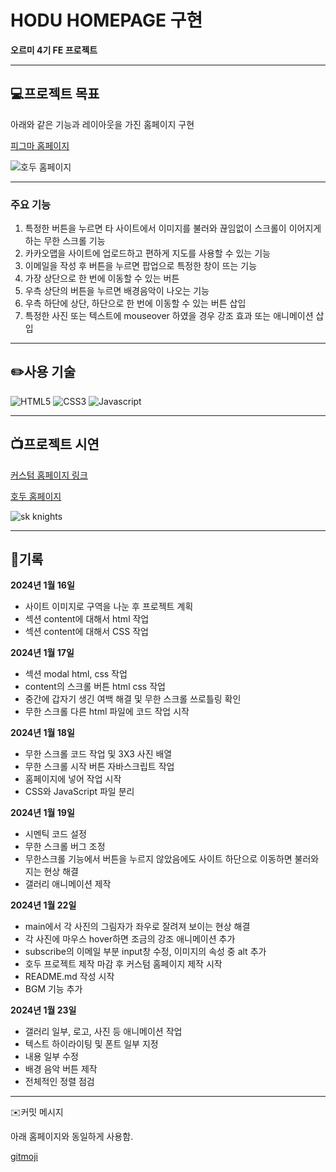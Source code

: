 # HODU HOMEPAGE 구현

**오르미 4기 FE 프로젝트**

---

## 💻**프로젝트 목표**

아래와 같은 기능과 레이아웃을 가진 홈페이지 구현

[피그마 홈페이지](https://www.figma.com/file/s9RCnA6dSi3QHHeMDFHKE6/EST-%EB%B0%B1%EC%97%94%EB%93%9C-4%EA%B8%B0_HTML%2FCSS%2FJS?type=design&node-id=104924-12&mode=design&t=N6YIyI24BVBY1WAn-0)


![호두 홈페이지](https://github.com/827euni/knights-web-project/assets/108185369/4d199459-1d20-483c-881e-cec27b96387c)

---

### 주요 기능

1. 특정한 버튼을 누르면 타 사이트에서 이미지를 불러와 끊임없이 스크롤이 이어지게 하는 무한 스크롤 기능
2. 카카오맵을 사이트에 업로드하고 편하게 지도를 사용할 수 있는 기능
3. 이메일을 작성 후 버튼을 누르면 팝업으로 특정한 창이 뜨는 기능
4. 가장 상단으로 한 번에 이동할 수 있는 버튼
5. 우측 상단의 버튼을 누르면 배경음악이 나오는 기능
6. 우측 하단에 상단, 하단으로 한 번에 이동할 수 있는 버튼 삽입
7. 특정한 사진 또는 텍스트에 mouseover 하였을 경우 강조 효과 또는 애니메이션 삽입

---

## ✏️사용 기술

![HTML5](https://img.shields.io/badge/HTML5-E34F26?style=for-the-badge&logo=HTML5&logoColor=white)
![CSS3](https://img.shields.io/badge/CSS3-1572B6?style=for-the-badge&logo=CSS3&logoColor=white)
![Javascript](https://img.shields.io/badge/Javascript-F7DF1E?style=for-the-badge&logo=Javascript&logoColor=white)

---

## 📺프로젝트 시연

[커스텀 홈페이지 링크](https://827euni.github.io/knights-web-project/)

[호두 홈페이지](https://827euni.github.io/hodu_web_project/hodu_page/hodu.html)

![sk knights](https://github.com/827euni/knights-web-project/assets/108185369/12f713e9-88e4-4e72-b697-dd5ac5b452db)

---

## 📓기록

**2024년 1월 16일**

- 사이트 이미지로 구역을 나눈 후 프로젝트 계획
- 섹션 content에 대해서 html 작업
- 섹션 content에 대해서 CSS 작업

**2024년 1월 17일**

- 섹션 modal html, css 작업
- content의 스크롤 버튼 html css 작업
- 중간에 갑자기 생긴 여백 해결 및 무한 스크롤 쓰로틀링 확인
- 무한 스크롤 다른 html 파일에 코드 작업 시작

**2024년 1월 18일**

- 무한 스크롤 코드 작업 및 3X3 사진 배열
- 무한 스크롤 시작 버튼 자바스크립트 작업
- 홈페이지에 넣어 작업 시작
- CSS와 JavaScript 파일 분리

**2024년 1월 19일**

- 시멘틱 코드 설정
- 무한 스크롤 버그 조정
- 무한스크롤 기능에서 버튼을 누르지 않았음에도 사이트 하단으로 이동하면 불러와지는 현상 해결
- 갤러리 애니메이션 제작

**2024년 1월 22일**

- main에서 각 사진의 그림자가 좌우로 잘려져 보이는 현상 해결
- 각 사진에 마우스 hover하면 조금의 강조 애니메이션 추가
- subscribe의 이메일 부분 input창 수정, 이미지의 속성 중 alt 추가
- 호두 프로젝트 제작 마감 후 커스텀 홈페이지 제작 시작
- README.md 작성 시작
- BGM 기능 추가

**2024년 1월 23일**

- 갤러리 일부, 로고, 사진 등 애니메이션 작업
- 텍스트 하이라이팅 및 폰트 일부 지정
- 내용 일부 수정
- 배경 음악 버튼 제작
- 전체적인 정렬 점검

---

✉️커밋 메시지

아래 홈페이지와 동일하게 사용함.

[gitmoji](https://gitmoji.dev/)
